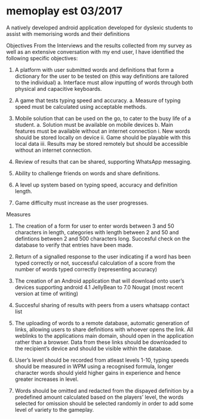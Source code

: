 # memoplay est 03/2017
A natively developed android application developed for dyslexic students to assist with memorising words and their definitions

Objectives
From the Interviews and the results collected from my survey as well as an extensive conversation with my end user, I have identified the following specific objectives:

1.	A platform with user submitted words and definitions that form a dictionary for the user to be tested on (this way definitions are tailored to the individual)
a.	Interface must allow inputting of words through both physical and capacitive keyboards.

2.	A game that tests typing speed and accuracy.
a.	Measure of typing speed must be calculated using acceptable methods.

3.	Mobile solution that can be used on the go, to cater to the busy life of a student.
a.	Solution must be available on mobile devices
b.	Main features must be available without an internet connection
i.	New words should be stored locally on device
ii.	Game should be playable with this local data
iii.	Results may be stored remotely but should be accessible without an internet connection.

4.	Review of results that can be shared, supporting WhatsApp messaging.

5.	Ability to challenge friends on words and share definitions.

6.	A level up system based on typing speed, accuracy and definition length.

7.	Game difficulty must increase as the user progresses.

Measures
1)	The creation of a form for user to enter words between 3 and 50 characters in length, categories with length between 2 and 50 and defintions between 2 and 500 characters long. Succesful check on the database to verify that entries have been made.

2)	Return of a signalled response to the user indicating if a word has been typed correctly or not, successful calculation of a score from the number of words typed correctly (representing accuracy)

3)	The creation of an Android application that will download onto user’s devices supporting android 4.1 JellyBean to 7.0 Nougat (most recent version at time of writing)

4)	Succesful sharing of results with peers from a users whatsapp contact list

5)	The uploading of words to a remote database, automatic generation of links, allowing users to share definitions with whoever opens the link. All weblinks to the applications main domain, should open in the application rather than a browser. Data from these links should be downloaded to the recipient’s device and should be visible within the database.

6)	User’s level should be recorded from atleast levels 1-10, typing speeds should be measured in WPM using a recognised formula, longer character words should yield higher gains in experience and hence greater increases in level.

7)	Words should be omitted and redacted from the dispayed definition by a predefined amount calculated based on the players’ level, the words selected for omission should be selected randomly in order to add some level of variety to the gameplay.
